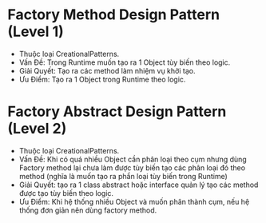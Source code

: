 # Factory Method Design Pattern (Level 1)
 - Thuộc loại CreationalPatterns.
 - Vấn Đề: Trong Runtime muốn tạo ra 1 Object tùy biến theo logic.
 - Giải Quyết: Tạo ra các method làm nhiệm vụ khởi tạo.
 - Ưu Điểm: Tạo ra 1 Object trong Runtime theo logic.

# Factory Abstract Design Pattern (Level 2)
 - Thuộc loại CreationalPatterns.
 - Vấn Đề: Khi có quá nhiều Object cần phân loại theo cụm nhưng dùng Factory method lại 
   chưa làm được tùy biến tạo các phân loại đó theo method (nghĩa là muốn tạo ra phần loại tùy biến trong Runtime)
 - Giải Quyết: tạo ra 1 class abstract hoặc interface quản lý tạo các method được tạo tùy biến theo logic.
 - Ưu Điểm: Khi hệ thống nhiều Object và muốn phân thành cụm, nếu hệ thống đơn giản nên dùng factory method.